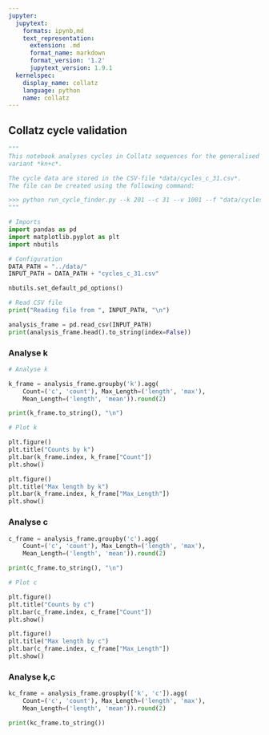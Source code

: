 ```yaml
---
jupyter:
  jupytext:
    formats: ipynb,md
    text_representation:
      extension: .md
      format_name: markdown
      format_version: '1.2'
      jupytext_version: 1.9.1
  kernelspec:
    display_name: collatz
    language: python
    name: collatz
---
```


<!-- #region pycharm={"name": "#%% md\n"} -->
## Collatz cycle validation
<!-- #endregion -->

```python pycharm={"name": "#%%\n"}
"""
This notebook analyses cycles in Collatz sequences for the generalised
variant *kn+c*.

The cycle data are stored in the CSV-file *data/cycles_c_31.csv*.
The file can be created using the following command:

>>> python run_cycle_finder.py --k 201 --c 31 --v 1001 --f "data/cycles_c_31.csv"
"""

# Imports
import pandas as pd
import matplotlib.pyplot as plt
import nbutils

# Configuration
DATA_PATH = "../data/"
INPUT_PATH = DATA_PATH + "cycles_c_31.csv"

nbutils.set_default_pd_options()

# Read CSV file
print("Reading file from ", INPUT_PATH, "\n")

analysis_frame = pd.read_csv(INPUT_PATH)
print(analysis_frame.head().to_string(index=False))
```

### Analyse k

```python pycharm={"name": "#%%\n"}
# Analyse k

k_frame = analysis_frame.groupby('k').agg(
    Count=('c', 'count'), Max_Length=('length', 'max'),
    Mean_Length=('length', 'mean')).round(2)

print(k_frame.to_string(), "\n")
```

```python pycharm={"name": "#%%\n"}
# Plot k

plt.figure()
plt.title("Counts by k")
plt.bar(k_frame.index, k_frame["Count"])
plt.show()

plt.figure()
plt.title("Max length by k")
plt.bar(k_frame.index, k_frame["Max_Length"])
plt.show()
```

### Analyse c

```python pycharm={"name": "#%%\n"}
c_frame = analysis_frame.groupby('c').agg(
    Count=('c', 'count'), Max_Length=('length', 'max'),
    Mean_Length=('length', 'mean')).round(2)

print(c_frame.to_string(), "\n")
```

```python pycharm={"name": "#%%\n"}
# Plot c

plt.figure()
plt.title("Counts by c")
plt.bar(c_frame.index, c_frame["Count"])
plt.show()

plt.figure()
plt.title("Max length by c")
plt.bar(c_frame.index, c_frame["Max_Length"])
plt.show()


```

### Analyse k,c

```python pycharm={"name": "#%%\n"}
kc_frame = analysis_frame.groupby(['k', 'c']).agg(
    Count=('c', 'count'), Max_Length=('length', 'max'),
    Mean_Length=('length', 'mean')).round(2)

print(kc_frame.to_string())
```
